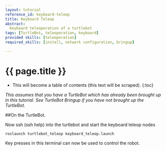 ```yaml
---
layout: tutorial
reference_id: keyboard-teleop
title: Keyboard Teleop
abstract:
  Keyboard teleoperation of a turtlebot
tags: [TurtleBot, teleoperation, keyboard]
provided skills: [teleoperation]
required_skills: [install, network configuration, bringup]

---
```


# {{ page.title }}

* This will become a table of contents (this text will be scraped).
{:toc}

*This assumes that you have a TurtleBot which has already been brought up in this tutorial. See TurtleBot Bringup if you have not brought up the TurtleBot.*

##On the TurtleBot.

Now ssh (ssh help) into the turtlebot and start the keyboard teleop nodes

	roslaunch turtlebot_teleop keyboard_teleop.launch

Key presses in this terminal can now be used to control the robot.

